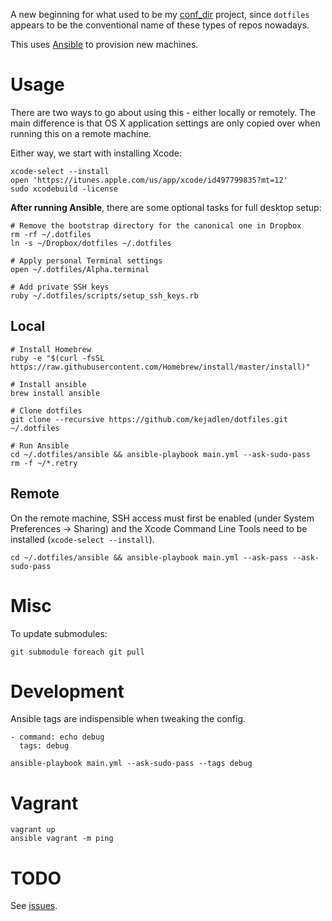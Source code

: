 A new beginning for what used to be my
[conf_dir](https://github.com/kejadlen/conf_dir) project, since `dotfiles`
appears to be the conventional name of these types of repos nowadays.

This uses [Ansible](https://github.com/ansible/ansible) to provision new
machines.

# Usage

There are two ways to go about using this - either locally or remotely. The main
difference is that OS X application settings are only copied over when running
this on a remote machine.

Either way, we start with installing Xcode:

``` shell
xcode-select --install
open 'https://itunes.apple.com/us/app/xcode/id497799835?mt=12'
sudo xcodebuild -license
```

**After running Ansible**, there are some optional tasks for full desktop setup:

``` shell
# Remove the bootstrap directory for the canonical one in Dropbox
rm -rf ~/.dotfiles
ln -s ~/Dropbox/dotfiles ~/.dotfiles

# Apply personal Terminal settings
open ~/.dotfiles/Alpha.terminal

# Add private SSH keys
ruby ~/.dotfiles/scripts/setup_ssh_keys.rb
```

## Local

``` shell
# Install Homebrew
ruby -e "$(curl -fsSL https://raw.githubusercontent.com/Homebrew/install/master/install)"

# Install ansible
brew install ansible

# Clone dotfiles
git clone --recursive https://github.com/kejadlen/dotfiles.git ~/.dotfiles

# Run Ansible
cd ~/.dotfiles/ansible && ansible-playbook main.yml --ask-sudo-pass
rm -f ~/*.retry
```

## Remote

On the remote machine, SSH access must first be enabled (under System
Preferences -> Sharing) and the Xcode Command Line Tools need to be installed
(`xcode-select --install`).

``` shell
cd ~/.dotfiles/ansible && ansible-playbook main.yml --ask-pass --ask-sudo-pass
```

# Misc

To update submodules:

``` shell
git submodule foreach git pull
```

# Development

Ansible tags are indispensible when tweaking the config.

```
- command: echo debug
  tags: debug
```

``` shell
ansible-playbook main.yml --ask-sudo-pass --tags debug
```

# Vagrant

``` shell
vagrant up
ansible vagrant -m ping
```

# TODO

See [issues](https://github.com/kejadlen/dotfiles/issues).
